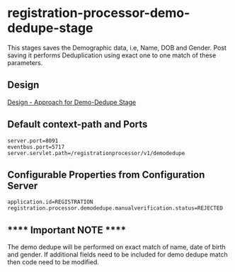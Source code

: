 # registration-processor-demo-dedupe-stage

This stages saves the Demographic data, i.e, Name, DOB and Gender. Post saving it performs Deduplication using exact one to one match of these parameters.

## Design

[Design - Approach for Demo-Dedupe Stage](https://github.com/mosip/registration/blob/master/design/registration-processor/Approach_for_demo_dedupe.md)

## Default context-path and Ports
```
server.port=8091
eventbus.port=5717
server.servlet.path=/registrationprocessor/v1/demodedupe
```
## Configurable Properties from Configuration Server
```
application.id=REGISTRATION
registration.processor.demodedupe.manualverification.status=REJECTED
```

## **** Important NOTE ****
The demo dedupe will be performed on exact match of name, date of birth and gender. If additional fields need to be included for demo dedupe match then code need to be modified. 